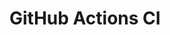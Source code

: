 # GitHub Actions CI



















































































































































































































































































































































































































































































































































































































































































































































































































































































































































































































































































































































































































































































































































































































































































































































































































































































































































































































































































































































































































































































































































































































































































































































































































































































































































































































































































































































































































































































































































































































































































































































































































































































































































































































































































































































































































































































































































